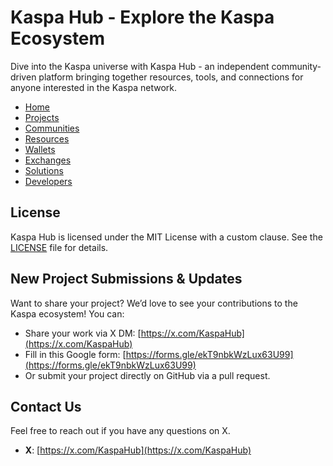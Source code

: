 # Kaspa Hub - Explore the Kaspa Ecosystem
Dive into the Kaspa universe with Kaspa Hub - an independent community-driven platform bringing together resources, tools, and connections for anyone interested in the Kaspa network.
- [Home](https://kaspahub.github.io/)
- [Projects](https://kaspahub.github.io/projects/)
- [Communities](https://kaspahub.github.io/communities/)
- [Resources](https://kaspahub.github.io/resources/)
- [Wallets](https://kaspahub.github.io/wallets/)
- [Exchanges](https://kaspahub.github.io/exchanges/)
- [Solutions](https://kaspahub.github.io/solutions/)
- [Developers](https://kaspahub.github.io/developers/)

## License
Kaspa Hub is licensed under the MIT License with a custom clause. See the [LICENSE](LICENSE) file for details.

## New Project Submissions & Updates
Want to share your project? We’d love to see your contributions to the Kaspa ecosystem! You can:
- Share your work via X DM: [https://x.com/KaspaHub](https://x.com/KaspaHub)
- Fill in this Google form: [https://forms.gle/ekT9nbkWzLux63U99](https://forms.gle/ekT9nbkWzLux63U99)
- Or submit your project directly on GitHub via a pull request.

## Contact Us
Feel free to reach out if you have any questions on X.
- **X**: [https://x.com/KaspaHub](https://x.com/KaspaHub)
